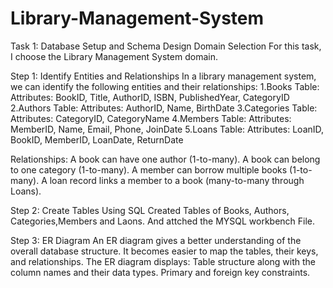 # Library-Management-System
Task 1: Database Setup and Schema Design
Domain Selection
For this task, I choose the Library Management System domain.

Step 1: Identify Entities and Relationships
In a library management system, we can identify the following entities and their relationships:
1.Books Table:
   Attributes: BookID, Title, AuthorID, ISBN, PublishedYear, CategoryID
2.Authors Table:
  Attributes: AuthorID, Name, BirthDate
3.Categories Table:
  Attributes: CategoryID, CategoryName
4.Members Table:
  Attributes: MemberID, Name, Email, Phone, JoinDate
5.Loans Table:
  Attributes: LoanID, BookID, MemberID, LoanDate, ReturnDate
  
Relationships:
A book can have one author (1-to-many).
A book can belong to one category (1-to-many).
A member can borrow multiple books (1-to-many).
A loan record links a member to a book (many-to-many through Loans).

Step 2: Create Tables Using SQL
 Created Tables of Books, Authors, Categories,Members and Laons. And attched the MYSQL workbench File.

 Step 3: ER Diagram
  An ER diagram gives a better understanding of the overall database structure. It becomes easier to map the tables, their keys, and relationships. The ER diagram displays: Table structure along with the column names and their data types. Primary and foreign key constraints.

